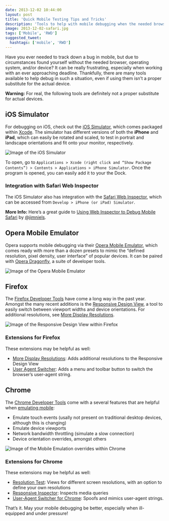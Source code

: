 ```yaml
---
date: 2013-12-02 10:44:00
layout: post
title: 'Quick Mobile Testing Tips and Tricks'
description: 'Tools to help with mobile debugging when the needed browser, operating system, and/or device isn’t available.'
image: 2013-12-02-safari.jpg
tags: ['Mobile', 'RWD']
suggested_tweet:
  hashtags: ['mobile', 'RWD']
---
```


Have you ever needed to track down a bug in mobile, but due to circumstances found yourself without the needed browser, operating system, and/or device? It can be really frustrating, especially when working with an ever approaching deadline. Thankfully, there are many tools available to help debug in such a situation, even if using them isn’t a proper substitute for the actual device.

<div class="red-box">
  <p><strong>Warning:</strong> For real, the following tools are definitely not a proper substitute for actual devices.</p>
</div>

## iOS Simulator
For debugging on iOS, check out the [iOS Simulator](https://developer.apple.com/library/ios/documentation/IDEs/Conceptual/iOS_Simulator_Guide/Introduction/Introduction.html), which comes packaged within [Xcode](https://developer.apple.com/xcode/). The simulator has different versions of both the **iPhone** and **iPad**, which can easily be rotated and scaled, to test in portrait and landscape orientations and fit onto your monitor, respectively.

<img src="/img/posts/2013-12-02-safari.jpg" alt="Image of the iOS Simulator" class="media-center img-border" />

To open, go to `Applications > Xcode (right click and “Show Package Contents”) > Contents > Applications > iPhone Simulator`. Once the program is opened, you can easily add it to your the Dock.

### Integration with Safari Web Inspector
The iOS Simulator also has integration with the [Safari Web Inspector](https://developer.apple.com/library/safari/documentation/AppleApplications/Conceptual/Safari_Developer_Guide/Introduction/Introduction.html), which can be accessed from `Develop > iPhone (or iPad) Simulator`.

<div class="yellow-box">
  <p><strong>More Info:</strong> Here’s a great guide to <a href="http://webdesign.tutsplus.com/tutorials/workflow-tutorials/quick-tip-using-web-inspector-to-debug-mobile-safari/">Using Web Inspector to Debug Mobile Safari</a> by <a href="https://twitter.com/jimniels">@jimniels</a>.</p>
</div>

## Opera Mobile Emulator
Opera supports mobile debugging via their [Opera Mobile Emulator](http://www.opera.com/developer/mobile-emulator), which comes ready with more than a dozen presets to mimic the “defined resolution, pixel density, user interface” of popular devices. It can be paired with [Opera Dragonfly](http://www.opera.com/dragonfly/), a suite of developer tools.

<img src="/img/posts/2013-12-02-opera.jpg" alt="Image of the Opera Mobile Emulator" class="media-center img-border" />

## Firefox
The [Firefox Developer Tools](https://developer.mozilla.org/en-US/docs/Tools) have come a long way in the past year. Amongst the many recent additions is the [Responsive Design View](https://developer.mozilla.org/en-US/docs/Tools/Responsive_Design_View), a tool to easily switch between viewport widths and device orientations. For additional resolutions, see [More Display Resolutions](https://addons.mozilla.org/en-US/firefox/addon/more-display-resolutions/).

<img src="/img/posts/2013-12-02-firefox.jpg" alt="Image of the Responsive Design View within Firefox" class="media-center img-border" />

### Extensions for Firefox
These extensions may be helpful as well:

- [More Display Resolutions](https://addons.mozilla.org/en-US/firefox/addon/more-display-resolutions/): Adds additional resolutions to the Responsive Design View
- [User Agent Switcher](https://addons.mozilla.org/en-US/firefox/addon/user-agent-switcher/): Adds a menu and toolbar button to switch the browser’s user-agent string.

## Chrome
The [Chrome Developer Tools](https://developers.google.com/chrome-developer-tools/) come with a several features that are helpful when [emulating mobile](https://developers.google.com/chrome-developer-tools/docs/mobile-emulation):

- Emulate touch events (usally not present on traditional desktop devices, although this is changing)
- Emulate device viewports
- Network bandwidth throttling (simulate a slow connection)
- Device orientation overrides, amongst others

<img src="/img/posts/2013-12-02-chrome.jpg" alt="Image of the Mobile Emulation overrides within Chrome" class="media-center img-border" />

### Extensions for Chrome
These extensions may be helpful as well:

- [Resolution Test](https://chrome.google.com/webstore/detail/resolution-test/idhfcdbheobinplaamokffboaccidbal): Views for different screen resolutions, with an option to define your own resolutions
- [Responsive Inspector](https://chrome.google.com/webstore/detail/responsive-inspector/memcdolmmnmnleeiodllgpibdjlkbpim): Inspects media queries
- [User-Agent Switcher for Chrome](https://chrome.google.com/webstore/detail/user-agent-switcher-for-c/djflhoibgkdhkhhcedjiklpkjnoahfmg): Spoofs and mimics user-agent strings.

That’s it. May your mobile debugging be better, especially when ill-equipped and under pressure!

